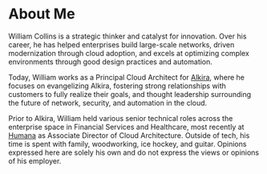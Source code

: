 # About Me


William Collins is a strategic thinker and catalyst for innovation. Over his career, he has helped enterprises build large-scale networks, driven modernization through cloud adoption, and excels at optimizing complex environments through good design practices and automation.

Today, William works as a Principal Cloud Architect for [Alkira](https://alkira.com), where he focuses on evangelizing Alkira, fostering strong relationships with customers to fully realize their goals, and thought leadership surrounding the future of network, security, and automation in the cloud. 

Prior to Alkira, William held various senior technical roles across the enterprise space in Financial Services and Healthcare, most recently at [Humana](https://www.humana.com/) as Associate Director of Cloud Architecture. Outside of tech, his time is spent with family, woodworking, ice hockey, and guitar. Opinions expressed here are solely his own and do not express the views or opinions of his employer.
